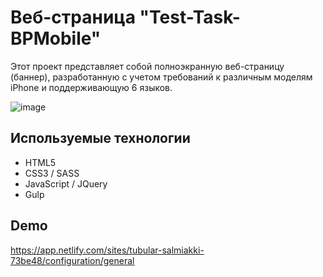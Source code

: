 # Веб-страница "Test-Task-BPMobile"

Этот проект представляет собой полноэкранную веб-страницу (баннер), разработанную с учетом требований к различным моделям iPhone и поддерживающую 6 языков.

![image](https://github.com/ArtemRasspopov/Test-Task-BPMobile/assets/97943938/eb6db625-fd44-43bf-8d8c-e070fe4cd625)

## Используемые технологии

- HTML5
- CSS3 / SASS
- JavaScript / JQuery
- Gulp

## Demo 

https://app.netlify.com/sites/tubular-salmiakki-73be48/configuration/general




